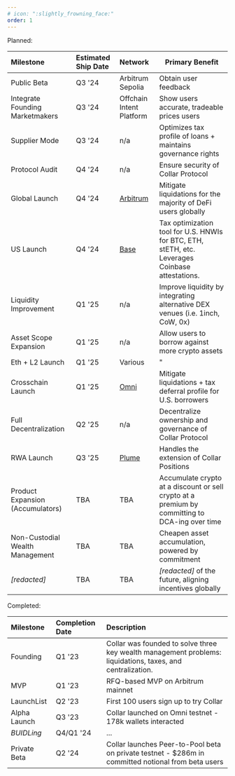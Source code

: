 ```yaml
---
# icon: ":slightly_frowning_face:"
order: 1
---
```


Planned:

| Milestone                        | Estimated Ship Date | Network                                 | Primary Benefit                                                                                 |
| :------------------------------- | :------------------ | :-------------------------------------- | ----------------------------------------------------------------------------------------------- |
| Public Beta                      | Q3 '24              | Arbitrum Sepolia                        | Obtain user feedback                                                                            |
| Integrate Founding Marketmakers  | Q3 '24              | Offchain Intent Platform                | Show users accurate, tradeable prices users                                                     |
| Supplier Mode                    | Q3 '24              | n/a                                     | Optimizes tax profile of loans + maintains governance rights                                    |
| Protocol Audit                   | Q4 '24              | n/a                                     | Ensure security of Collar Protocol                                                              |
| Global Launch                    | Q4 '24              | [Arbitrum](https://arbitrum.foundation) | Mitigate liquidations for the majority of DeFi users globally                                   |
| US Launch                        | Q4 '24              | [Base](https://base.org)                | Tax optimization tool for U.S. HNWIs for BTC, ETH, stETH, etc. Leverages Coinbase attestations. |
| Liquidity Improvement            | Q1 '25              | n/a                                     | Improve liquidity by integrating alternative DEX venues (i.e. 1inch, CoW, 0x)                   |
| Asset Scope Expansion            | Q1 '25              | n/a                                     | Allow users to borrow against more crypto assets                                                |
| Eth + L2 Launch                  | Q1 '25              | Various                                 | "                                                                                               |
| Crosschain Launch                | Q1 '25              | [Omni](https://omni.network)            | Mitigate liquidations + tax deferral profile for U.S. borrowers                                 |
| Full Decentralization            | Q2 '25              | n/a                                     | Decentralize ownership and governance of Collar Protocol                                        |
| RWA Launch                       | Q3 '25              | [Plume](https://plumenetwork.xyz)       | Handles the extension of Collar Positions                                                       |
| Product Expansion (Accumulators) | TBA                 | TBA                                     | Accumulate crypto at a discount or sell crypto at a premium by committing to DCA-ing over time  |
| Non-Custodial Wealth Management  | TBA                 | TBA                                     | Cheapen asset accumulation, powered by commitment                                               |
| _\[redacted\]_                   | TBA                 | TBA                                     | _\[redacted\]_ of the future, aligning incentives globally                                      |

Completed:

| Milestone    | Completion Date | Description                                                                                                |
| :----------- | :-------------- | :--------------------------------------------------------------------------------------------------------- |
| Founding     | Q1 '23          | Collar was founded to solve three key wealth management problems: liquidations, taxes, and centralization. |
| MVP          | Q1 '23          | RFQ-based MVP on Arbitrum mainnet                                                                          |
| LaunchList   | Q2 '23          | First 100 users sign up to try Collar                                                                      |
| Alpha Launch | Q3 '23          | Collar launched on Omni testnet - 178k wallets interacted                                                  |
| _BUIDLing_   | Q4/Q1 '24       | ...                                                                                                        |
| Private Beta | Q2 '24          | Collar launches Peer-to-Pool beta on private testnet - $286m in committed notional from beta users         |
